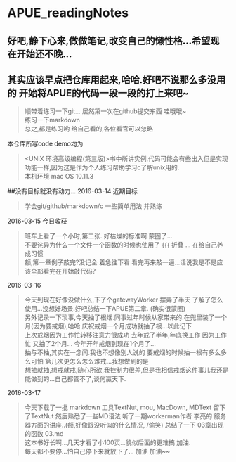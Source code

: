 # APUE_readingNotes
## 好吧,静下心来,做做笔记,改变自己的懒性格...希望现在开始还不晚...

## 其实应该早点把仓库用起来,哈哈.好吧不说那么多没用的 开始将APUE的代码一段一段的打上来吧~

>顺带着练习一下git... 居然第一次在github提交东西 哇哦哦~<br />
  练习一下markdown<br />
  总之,都是练习哟 给自己看的,各位看官可以忽略<br />

本仓库所写code demo均为
>\<UNIX 环境高级编程(第三版)\>书中所讲实例,代码可能会有些出入但是实现功能一样,因为这是作为个人练习帮助学习c了解unix用的.<br />
本机环境 mac OS 10.11.3

##没有目标就没有动力...
2016-03-14 近期目标 
>学会git/github/markdown/c 一些简单用法 并熟练

2016-03-15 今日收获 
>班车上看了一个小时,第二张. 好枯燥的标准啊 蒙圈了...<br />
            不要诧异为什么一个文件一个函数的时候也使用了 {{{ 折叠 ... 在给自己养成习惯<br />
            额,第一章例子敲完?没记全 着急往下看 看完再来敲一遍...话说我是不是应该全部看完在开始敲代码?

2016-03-16 
>今天到现在好像没做什么,下了个gatewayWorker 摆弄了半天 了解了怎么使用...没想好场景.好吧总结一下APUE第二章. (确实很蒙圈)<br />
另外记录一下琐事,今天抽了根烟.同事过年时候从家带来的.在兜里装了一个月(因为要戒烟),哈哈 庆祝戒烟一个月成功就抽了根...以此记下<br />
上次戒烟因为工作忙转移注意力很成功 去年戒了半年,年底换工作 因为工作忙 又抽了2个月... 今年开年戒烟到现在1个月了...<br />
抽与不抽,其实在一念间.我也不想像别人说的 要戒烟的时候抽一根有多么多么可怕 第几次更怎么怎么难戒...我想做到的是<br />
想抽就抽,想戒就戒,随心所欲,我控制力很差,但是我相信戒烟这件事儿我还是能做到的...自己都管不了,谈何赢天下.

2016-03-17
>今天下载了一批 markdown 工具TextNut, mou, MacDown, MDText 留下了TextNut 然后熟悉了一些MD语法
听了一期workerman作者 李亮的 服务器方面的讲座..(额,好像跟没听似的什么情况, /偷笑) 
总结了一下 03章出现的函数 03.md<br />
这本书好长啊...几天才看了小100页...貌似后面的更难搞 加油.<br />
每天都不要停...怕自己停下来就放下了... 加油 加油~~

